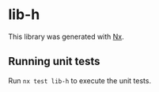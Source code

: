# lib-h

This library was generated with [Nx](https://nx.dev).

## Running unit tests

Run `nx test lib-h` to execute the unit tests.
